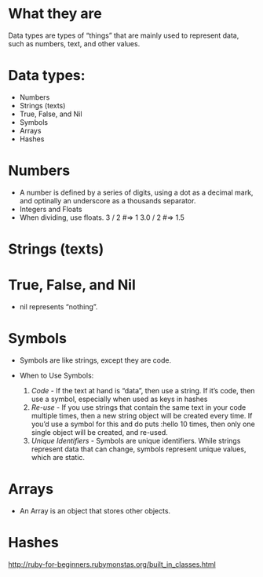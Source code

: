 # What they are
  Data types are types of “things” that are mainly used to represent data, such as numbers, text, and other values.

# Data types:
  - Numbers
  - Strings (texts)
  - True, False, and Nil
  - Symbols
  - Arrays
  - Hashes

# Numbers
  - A number is defined by a series of digits, using a dot as a decimal mark, and optinally an underscore as a thousands separator.
  - Integers and Floats
  - When dividing, use floats.
    3 / 2   #=> 1
    3.0 / 2 #=> 1.5

# Strings (texts)

# True, False, and Nil
  - nil represents “nothing”.

# Symbols
  - Symbols are like strings, except they are code.

  - When to Use Symbols:
    1. *Code* - If the text at hand is “data”, then use a string. If it’s code, then use a symbol, especially when used as keys in hashes
    2. *Re-use* - If you use strings that contain the same text in your code multiple times, then a new string object will be created every time. If you’d use a symbol for this and do puts :hello 10 times, then only one single object will be created, and re-used.
    3. *Unique Identifiers* - Symbols are unique identifiers. While strings represent data that can change, symbols represent unique values, which are static.

# Arrays
  - An Array is an object that stores other objects.

# Hashes



http://ruby-for-beginners.rubymonstas.org/built_in_classes.html
